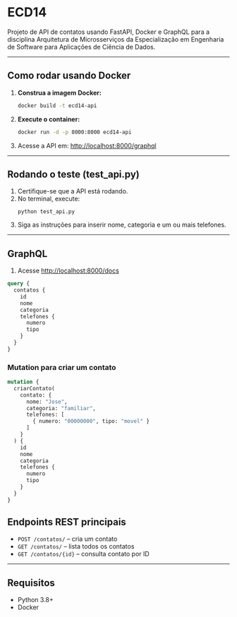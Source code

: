 # ECD14


Projeto de API de contatos usando FastAPI, Docker e GraphQL para a disciplina Arquitetura de Microsserviços da Especialização em Engenharia de Software para Aplicações de Ciência de Dados.

---

## Como rodar usando Docker

1. **Construa a imagem Docker:**
   ```bash
   docker build -t ecd14-api 
   ```

2. **Execute o container:**
   ```bash
   docker run -d -p 8000:8000 ecd14-api
   ```

3. Acesse a API em: [http://localhost:8000/graphql](http://localhost:8000/graphql)

---

## Rodando o teste (test_api.py)

1. Certifique-se que a API está rodando.
2. No terminal, execute:
   ```
   python test_api.py
   ```
3. Siga as instruções para inserir nome, categoria e um ou mais telefones.

---

## GraphQL

1. Acesse [http://localhost:8000/docs](http://localhost:8000/docs)

```graphql
query {
  contatos {
    id
    nome
    categoria
    telefones {
      numero
      tipo
    }
  }
}
```

### Mutation para criar um contato

```graphql
mutation {
  criarContato(
    contato: {
      nome: "Jose",
      categoria: "familiar",
      telefones: [
        { numero: "00000000", tipo: "movel" }
      ]
    }
  ) {
    id
    nome
    categoria
    telefones {
      numero
      tipo
    }
  }
}
```

## Endpoints REST principais

- `POST /contatos/` – cria um contato
- `GET /contatos/` – lista todos os contatos
- `GET /contatos/{id}` – consulta contato por ID

---

## Requisitos

- Python 3.8+
- Docker 
